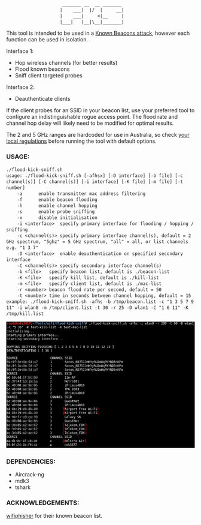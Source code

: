 ```
					 _______ __  __ _______ 
					|    ___|  |/  |     __|
					|    ___|     <|__     |
					|___|   |__|\__|_______|
```

This tool is intended to be used in a [Known Beacons attack](https://census-labs.com/news/2018/02/01/known-beacons-attack-34c3/), however each function can be used in isolation.

Interface 1:
* Hop wireless channels (for better results)
* Flood known beacons
* Sniff client targeted probes

Interface 2:
* Deauthenticate clients

If the client probes for an SSID in your beacon list, use your preferred tool to configure an indistinguishable rogue access point. The flood rate and channel hop delay will likely need to be modified for optimal results.

The 2 and 5 GHz ranges are hardcoded for use in Australia, so check [your local regulations](https://en.wikipedia.org/wiki/List_of_WLAN_channels) before running the tool with default options.

### USAGE:

```
./flood-kick-sniff.sh
usage: ./flood-kick-sniff.sh [-afhsx] [-D interface] [-b file] [-c channel(s)] [-C channel(s)] [-i interface] [-K file] [-m file] [-t number]
	-a		enable transmitter mac address filtering
	-f		enable beacon flooding
	-h		enable channel hopping
	-s		enable probe sniffing
	-x		disable initialisation
	-i <interface>	specify primary interface for flooding / hopping / sniffing
	-c <channel(s)>	specify primary interface channel(s), default = 2 GHz spectrum, "5ghz" = 5 GHz spectrum, "all" = all, or list channels e.g. "1 3 7"
	-D <interface>	enable deauthentication on specified secondary interface
	-C <channel(s)>	specify secondary interface channel(s)
	-b <file>	specify beacon list, default is ./beacon-list
	-K <file>	specify kill list, default is ./kill-list
	-m <file>	specify client list, default is ./mac-list
	-r <number>	beacon flood rate per second, default = 50
	-t <number>	time in seconds between channel hopping, default = 15
example: ./flood-kick-sniff.sh -afhs -b /tmp/beacon.list -c "1 3 5 7 9 11" -i wlan0 -m /tmp/client.list -t 30 -r 25 -D wlan1 -C "1 6 11" -K /tmp/kill.list
```
![](example.png)


### DEPENDENCIES:

* Aircrack-ng
* mdk3
* tshark

### ACKNOWLEDGEMENTS:

[wifiphisher](https://github.com/wifiphisher/wifiphisher) for their known beacon list.
